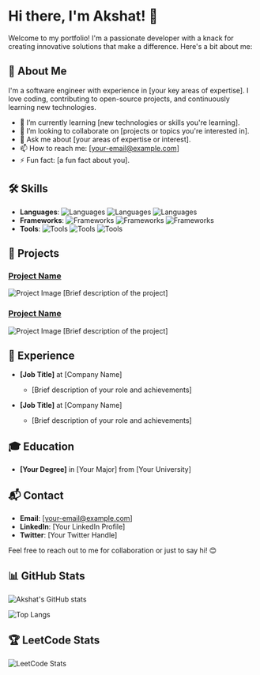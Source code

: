 # Hi there, I'm Akshat! 👋

Welcome to my portfolio! I'm a passionate developer with a knack for creating innovative solutions that make a difference. Here's a bit about me:

## 🚀 About Me
I'm a software engineer with experience in [your key areas of expertise]. I love coding, contributing to open-source projects, and continuously learning new technologies.

- 🌱 I’m currently learning [new technologies or skills you're learning].
- 👯 I’m looking to collaborate on [projects or topics you're interested in].
- 💬 Ask me about [your areas of expertise or interest].
- 📫 How to reach me: [your-email@example.com]
- ⚡ Fun fact: [a fun fact about you].

## 🛠 Skills
- **Languages**: ![Languages](https://img.shields.io/badge/-Python-black?style=flat-square&logo=python&logoColor=white) ![Languages](https://img.shields.io/badge/-Java-black?style=flat-square&logo=java&logoColor=white) ![Languages](https://img.shields.io/badge/-JavaScript-black?style=flat-square&logo=javascript&logoColor=white)
- **Frameworks**: ![Frameworks](https://img.shields.io/badge/-React-black?style=flat-square&logo=react&logoColor=white) ![Frameworks](https://img.shields.io/badge/-Django-black?style=flat-square&logo=django&logoColor=white) ![Frameworks](https://img.shields.io/badge/-Node.js-black?style=flat-square&logo=node.js&logoColor=white)
- **Tools**: ![Tools](https://img.shields.io/badge/-Git-black?style=flat-square&logo=git&logoColor=white) ![Tools](https://img.shields.io/badge/-Docker-black?style=flat-square&logo=docker&logoColor=white) ![Tools](https://img.shields.io/badge/-Jenkins-black?style=flat-square&logo=jenkins&logoColor=white)

## 🎯 Projects
### [Project Name](link-to-project)
![Project Image](link-to-image)
[Brief description of the project]

### [Project Name](link-to-project)
![Project Image](link-to-image)
[Brief description of the project]

## 💼 Experience
- **[Job Title]** at [Company Name]
  - [Brief description of your role and achievements]

- **[Job Title]** at [Company Name]
  - [Brief description of your role and achievements]

## 🎓 Education
- **[Your Degree]** in [Your Major] from [Your University]

## 📬 Contact
- **Email**: [your-email@example.com]
- **LinkedIn**: [Your LinkedIn Profile]
- **Twitter**: [Your Twitter Handle]

Feel free to reach out to me for collaboration or just to say hi! 😊

## 📊 GitHub Stats
![Akshat's GitHub stats](https://github-readme-stats.vercel.app/api?username=akshatp05&show_icons=true&theme=dark)

![Top Langs](https://github-readme-stats.vercel.app/api/top-langs/?username=akshatp05&theme=dark&layout=compact)

## 🏆 LeetCode Stats
![LeetCode Stats](https://leetcode-stats-api.herokuapp.com/your_leetcode_username?theme=dark)
